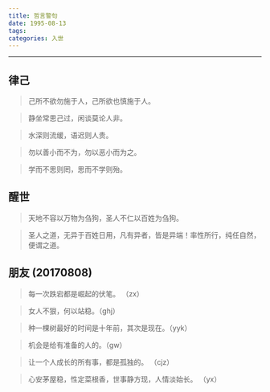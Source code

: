 ```yaml
---
title: 哲言警句
date: 1995-08-13
tags:
categories: 入世
---
```

------

<!-- more -->

## 律己

> 己所不欲勿施于人，己所欲也慎施于人。

> 静坐常思己过，闲谈莫论人非。

> 水深则流缓，语迟则人贵。

> 勿以善小而不为，勿以恶小而为之。

> 学而不思则罔，思而不学则殆。

## 醒世

> 天地不容以万物为刍狗，圣人不仁以百姓为刍狗。

> 圣人之道，无异于百姓日用，凡有异者，皆是异端！率性所行，纯任自然，便谓之道。

## 朋友 (20170808)

> 每一次跌宕都是崛起的伏笔。 （zx）

> 女人不狠，何以站稳。（ghj）

> 种一棵树最好的时间是十年前，其次是现在。（yyk）

> 机会是给有准备的人的。（gw）

> 让一个人成长的所有事，都是孤独的。 ​​​（cjz）

> 心安茅屋稳，性定菜根香，世事静方现，人情淡始长。 （yx）